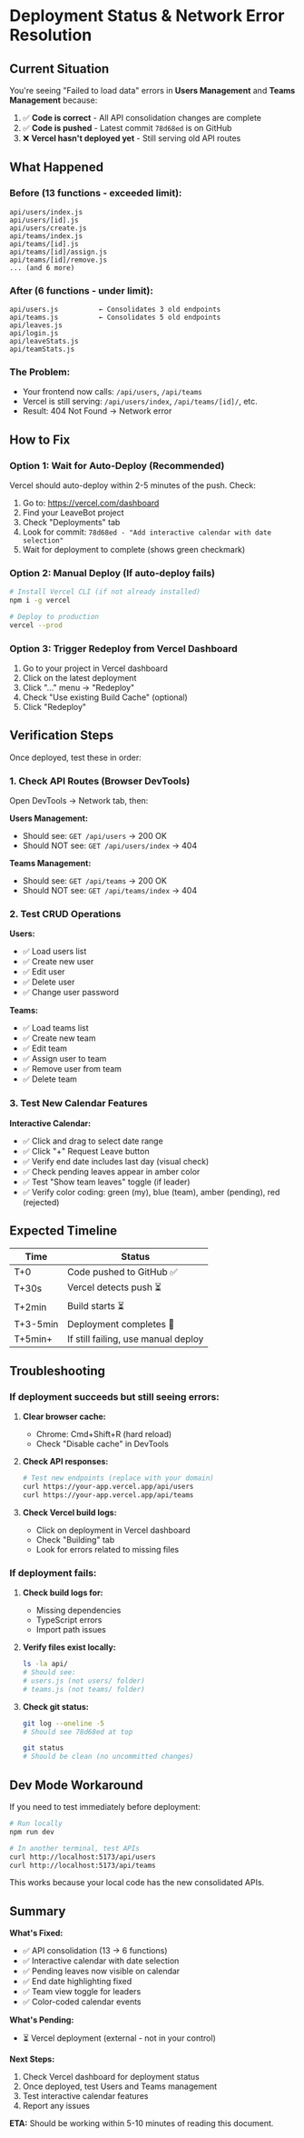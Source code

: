 # Deployment Status & Network Error Resolution

## Current Situation

You're seeing "Failed to load data" errors in **Users Management** and **Teams Management** because:

1. ✅ **Code is correct** - All API consolidation changes are complete
2. ✅ **Code is pushed** - Latest commit `78d68ed` is on GitHub
3. ❌ **Vercel hasn't deployed yet** - Still serving old API routes

## What Happened

### Before (13 functions - exceeded limit):
```
api/users/index.js
api/users/[id].js
api/users/create.js
api/teams/index.js
api/teams/[id].js
api/teams/[id]/assign.js
api/teams/[id]/remove.js
... (and 6 more)
```

### After (6 functions - under limit):
```
api/users.js          ← Consolidates 3 old endpoints
api/teams.js          ← Consolidates 5 old endpoints
api/leaves.js
api/login.js
api/leaveStats.js
api/teamStats.js
```

### The Problem:
- Your frontend now calls: `/api/users`, `/api/teams`
- Vercel is still serving: `/api/users/index`, `/api/teams/[id]/`, etc.
- Result: 404 Not Found → Network error

## How to Fix

### Option 1: Wait for Auto-Deploy (Recommended)
Vercel should auto-deploy within 2-5 minutes of the push. Check:

1. Go to: https://vercel.com/dashboard
2. Find your LeaveBot project
3. Check "Deployments" tab
4. Look for commit: `78d68ed - "Add interactive calendar with date selection"`
5. Wait for deployment to complete (shows green checkmark)

### Option 2: Manual Deploy (If auto-deploy fails)
```bash
# Install Vercel CLI (if not already installed)
npm i -g vercel

# Deploy to production
vercel --prod
```

### Option 3: Trigger Redeploy from Vercel Dashboard
1. Go to your project in Vercel dashboard
2. Click on the latest deployment
3. Click "..." menu → "Redeploy"
4. Check "Use existing Build Cache" (optional)
5. Click "Redeploy"

## Verification Steps

Once deployed, test these in order:

### 1. Check API Routes (Browser DevTools)
Open DevTools → Network tab, then:

**Users Management:**
- Should see: `GET /api/users` → 200 OK
- Should NOT see: `GET /api/users/index` → 404

**Teams Management:**
- Should see: `GET /api/teams` → 200 OK
- Should NOT see: `GET /api/teams/index` → 404

### 2. Test CRUD Operations

**Users:**
- ✅ Load users list
- ✅ Create new user
- ✅ Edit user
- ✅ Delete user
- ✅ Change user password

**Teams:**
- ✅ Load teams list
- ✅ Create new team
- ✅ Edit team
- ✅ Assign user to team
- ✅ Remove user from team
- ✅ Delete team

### 3. Test New Calendar Features

**Interactive Calendar:**
- ✅ Click and drag to select date range
- ✅ Click "+" Request Leave button
- ✅ Verify end date includes last day (visual check)
- ✅ Check pending leaves appear in amber color
- ✅ Test "Show team leaves" toggle (if leader)
- ✅ Verify color coding: green (my), blue (team), amber (pending), red (rejected)

## Expected Timeline

| Time | Status |
|------|--------|
| T+0  | Code pushed to GitHub ✅ |
| T+30s | Vercel detects push ⏳ |
| T+2min | Build starts ⏳ |
| T+3-5min | Deployment completes 🎯 |
| T+5min+ | If still failing, use manual deploy |

## Troubleshooting

### If deployment succeeds but still seeing errors:

1. **Clear browser cache:**
   - Chrome: Cmd+Shift+R (hard reload)
   - Check "Disable cache" in DevTools

2. **Check API responses:**
   ```bash
   # Test new endpoints (replace with your domain)
   curl https://your-app.vercel.app/api/users
   curl https://your-app.vercel.app/api/teams
   ```

3. **Check Vercel build logs:**
   - Click on deployment in Vercel dashboard
   - Check "Building" tab
   - Look for errors related to missing files

### If deployment fails:

1. **Check build logs for:**
   - Missing dependencies
   - TypeScript errors
   - Import path issues

2. **Verify files exist locally:**
   ```bash
   ls -la api/
   # Should see:
   # users.js (not users/ folder)
   # teams.js (not teams/ folder)
   ```

3. **Check git status:**
   ```bash
   git log --oneline -5
   # Should see 78d68ed at top
   
   git status
   # Should be clean (no uncommitted changes)
   ```

## Dev Mode Workaround

If you need to test immediately before deployment:

```bash
# Run locally
npm run dev

# In another terminal, test APIs
curl http://localhost:5173/api/users
curl http://localhost:5173/api/teams
```

This works because your local code has the new consolidated APIs.

## Summary

**What's Fixed:**
- ✅ API consolidation (13 → 6 functions)
- ✅ Interactive calendar with date selection
- ✅ Pending leaves now visible on calendar
- ✅ End date highlighting fixed
- ✅ Team view toggle for leaders
- ✅ Color-coded calendar events

**What's Pending:**
- ⏳ Vercel deployment (external - not in your control)

**Next Steps:**
1. Check Vercel dashboard for deployment status
2. Once deployed, test Users and Teams management
3. Test interactive calendar features
4. Report any issues

**ETA:** Should be working within 5-10 minutes of reading this document.
